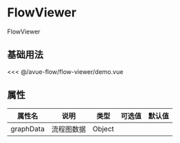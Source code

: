 # FlowViewer

FlowViewer

## 基础用法

<script setup>
import Demo from "./demo.vue"
</script>

<Demo></Demo>

<<< @/avue-flow/flow-viewer/demo.vue

## 属性

| 属性名    | 说明       | 类型   | 可选值 | 默认值 |
| --------- | ---------- | ------ | ------ | ------ |
| graphData | 流程图数据 | Object |        |        |
